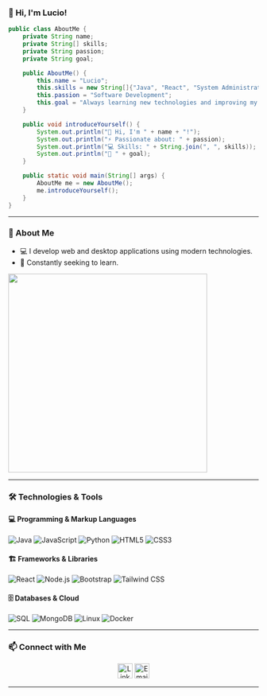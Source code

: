 ### 👋 Hi, I'm Lucio! 

```java
public class AboutMe {
    private String name;
    private String[] skills;
    private String passion;
    private String goal;

    public AboutMe() {
        this.name = "Lucio";
        this.skills = new String[]{"Java", "React", "System Administration", "Bootstrap", "Tailwind CSS"};
        this.passion = "Software Development";
        this.goal = "Always learning new technologies and improving my skills";
    }

    public void introduceYourself() {
        System.out.println("👋 Hi, I'm " + name + "!");
        System.out.println("⚡ Passionate about: " + passion);
        System.out.println("💻 Skills: " + String.join(", ", skills));
        System.out.println("🎯 " + goal);
    }

    public static void main(String[] args) {
        AboutMe me = new AboutMe();
        me.introduceYourself();
    }
}

```

---

### 🚀 About Me
- 💻 I develop web and desktop applications using modern technologies.
- 🎯 Constantly seeking to learn.

<img src="https://media.giphy.com/media/du3J3cXyzhj75IOgvA/giphy.gif" width="400px" align="center" />

---

### 🛠️ Technologies & Tools

#### 💻 Programming & Markup Languages
![Java](https://img.shields.io/badge/Java-ED8B00?style=for-the-badge&logo=java&logoColor=white)
![JavaScript](https://img.shields.io/badge/JavaScript-F7DF1E?style=for-the-badge&logo=javascript&logoColor=black)
![Python](https://img.shields.io/badge/Python-3776AB?style=for-the-badge&logo=python&logoColor=white)
![HTML5](https://img.shields.io/badge/HTML5-E34F26?style=for-the-badge&logo=html5&logoColor=white)
![CSS3](https://img.shields.io/badge/CSS3-1572B6?style=for-the-badge&logo=css3&logoColor=white)

#### 🏗️ Frameworks & Libraries
![React](https://img.shields.io/badge/React-61DAFB?style=for-the-badge&logo=react&logoColor=black)
![Node.js](https://img.shields.io/badge/Node.js-339933?style=for-the-badge&logo=nodedotjs&logoColor=white)
![Bootstrap](https://img.shields.io/badge/Bootstrap-7952B3?style=for-the-badge&logo=bootstrap&logoColor=white)
![Tailwind CSS](https://img.shields.io/badge/Tailwind_CSS-38B2AC?style=for-the-badge&logo=tailwind-css&logoColor=white)

#### 🗄️ Databases & Cloud
![SQL](https://img.shields.io/badge/SQL-4479A1?style=for-the-badge&logo=postgresql&logoColor=white)
![MongoDB](https://img.shields.io/badge/MongoDB-47A248?style=for-the-badge&logo=mongodb&logoColor=white)
![Linux](https://img.shields.io/badge/Linux-FCC624?style=for-the-badge&logo=linux&logoColor=black)
![Docker](https://img.shields.io/badge/Docker-2496ED?style=for-the-badge&logo=docker&logoColor=white)

---

### 📫 Connect with Me
<p align="center">
  <a href="https://www.linkedin.com/in/lucio-nicolini-arriola-8a170522b/"><img src="https://www.vectorlogo.zone/logos/linkedin/linkedin-icon.svg" height="30" width="30" alt="LinkedIn"></a>
  <a href="mailto: lucionicoliniarriola@yahoo.com.ar"><img src="https://www.vectorlogo.zone/logos/yahoo/yahoo-tile.svg" height="30" width="30" alt="Email"></a>
</p>

---



